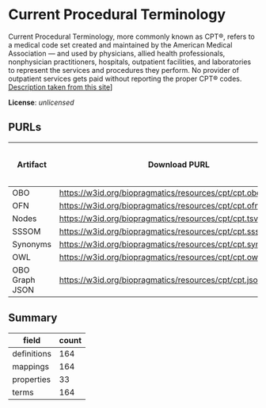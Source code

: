 # Current Procedural Terminology

Current Procedural Terminology, more commonly known as CPT®, refers to a medical code set created and maintained by the American Medical Association — and used by physicians, allied health professionals, nonphysician practitioners, hospitals, outpatient facilities, and laboratories to represent the services and procedures they perform. No provider of outpatient services gets paid without reporting the proper CPT® codes. [Description taken from this site](https://www.aapc.com/codes/cpt-codes-range/)]

**License**: _unlicensed_

## PURLs

| Artifact       | Download PURL                                                 | Latest Versioned Download PURL   |
|----------------|---------------------------------------------------------------|----------------------------------|
| OBO            | https://w3id.org/biopragmatics/resources/cpt/cpt.obo          |                                  |
| OFN            | https://w3id.org/biopragmatics/resources/cpt/cpt.ofn          |                                  |
| Nodes          | https://w3id.org/biopragmatics/resources/cpt/cpt.tsv          |                                  |
| SSSOM          | https://w3id.org/biopragmatics/resources/cpt/cpt.sssom.tsv    |                                  |
| Synonyms       | https://w3id.org/biopragmatics/resources/cpt/cpt.synonyms.tsv |                                  |
| OWL            | https://w3id.org/biopragmatics/resources/cpt/cpt.owl          |                                  |
| OBO Graph JSON | https://w3id.org/biopragmatics/resources/cpt/cpt.json         |                                  |

## Summary

| field       |   count |
|-------------|---------|
| definitions |     164 |
| mappings    |     164 |
| properties  |      33 |
| terms       |     164 |
